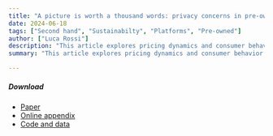 ```yaml
---
title: "A picture is worth a thousand words: privacy concerns in pre-owned Markets" 
date: 2024-06-18
tags: ["Second hand", "Sustainabilty", "Platforms", "Pre-owned"]
author: ["Luca Rossi"]
description: "This article explores pricing dynamics and consumer behavior in the second-hand market, emphasizing the significant role of privacy in user interactions and decision-making. It delves into how privacy concerns influence buying and selling practices, impacting overall market efficiency and trust." 
summary: "This article explores pricing dynamics and consumer behavior in the second-hand market, emphasizing the significant role of privacy in user interactions and decision-making. It delves into how privacy concerns influence buying and selling practices, impacting overall market efficiency and trust." 

---
```

##### Download

+ [Paper](paper1.pdf)
+ [Online appendix](appendix1.pdf)
+ [Code and data](https://github.com/pmichaillat/job-rationing)